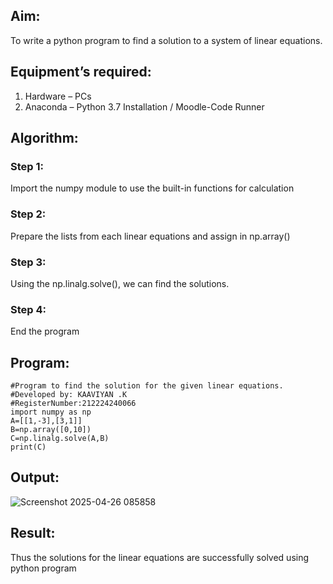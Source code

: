 ## Aim:
To write a python program to find a solution to a system of linear equations.
## Equipment’s required:
1. 	Hardware – PCs
2. 	Anaconda – Python 3.7 Installation / Moodle-Code Runner
## Algorithm:
### Step 1: 
Import the numpy module to use the built-in functions for calculation
### Step 2: 
Prepare the lists from each linear equations and assign in np.array()
### Step 3: 
Using the np.linalg.solve(), we can find the solutions.
### Step 4: 
End the program
## Program:
~~~
#Program to find the solution for the given linear equations.
#Developed by: KAAVIYAN .K
#RegisterNumber:212224240066
import numpy as np
A=[[1,-3],[3,1]]
B=np.array([0,10])
C=np.linalg.solve(A,B)
print(C)
~~~

## Output:
![Screenshot 2025-04-26 085858](https://github.com/user-attachments/assets/0e913d4f-acfb-4930-b785-8bcad9fe2d83)

## Result: 
Thus the solutions for the linear equations are successfully solved using python program
